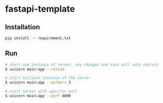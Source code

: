# fastapi-template

## Installation

```bash
pip install -r requirement.txt
```

## Run

```bash
# start one instance of server, any changes and save will auto restart the server
$ uvicorn main:app --reload

# start multiple instance of the server
$ uvicorn main:app --workers 5

# start server with specific port
$ uvicorn main:app --port 8000
```
